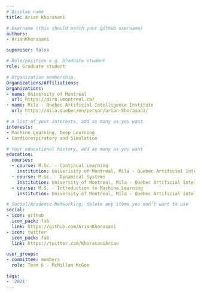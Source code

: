 ```yaml
---
# Display name
title: Arian Khorasani

# Username (this should match your github username)
authors:
- ArianKhorasani

superuser: false

# Role/position e.g. Graduate student
role: Graduate student

# Organization membership
Organizations/Affiliations:
organizations:
- name: University of Montreal
  url: https://diro.umontreal.ca/
- name: Mila - Quebec Artificial Intelligence Institute
  url: https://mila.quebec/en/person/arian-khorasani/

# A list of your interests, add as many as you want
interests:
- Machine Learning, Deep Learning
- Cardiorespiratory and Simulation

# Your educational history, add as many as you want
education:
  courses:
  - course: M.Sc. - Continual Learning
    institution: Univerisity of Montreal, Mila - Quebec Artificial Intelligence Institute
  - course: M.Sc. - Dynamical Systems
    institution: University of Montreal, Mila - Quebec Artificial Intelligence Institute
  - course: M.S. - Introduction to Machine Learning
    institution: University of Montreal, Mila - Quebec Artificial Intelligence Institute

# Social/Academic Networking, delete any items you don't want to use
social:
- icon: github
  icon_pack: fab
  link: https://github.com/ArianKhorasani
- icon: twitter
  icon_pack: fab
  link: https://twitter.com/KhorasaniArian

user_groups:
- committee: members
  role: Team 6 - McMillan McGee

tags:
- '2021'
---
```

